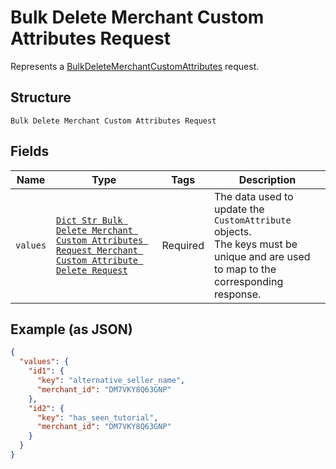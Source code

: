 
# Bulk Delete Merchant Custom Attributes Request

Represents a [BulkDeleteMerchantCustomAttributes](../../doc/api/merchant-custom-attributes.md#bulk-delete-merchant-custom-attributes) request.

## Structure

`Bulk Delete Merchant Custom Attributes Request`

## Fields

| Name | Type | Tags | Description |
|  --- | --- | --- | --- |
| `values` | [`Dict Str Bulk Delete Merchant Custom Attributes Request Merchant Custom Attribute Delete Request`](../../doc/models/bulk-delete-merchant-custom-attributes-request-merchant-custom-attribute-delete-request.md) | Required | The data used to update the `CustomAttribute` objects.<br>The keys must be unique and are used to map to the corresponding response. |

## Example (as JSON)

```json
{
  "values": {
    "id1": {
      "key": "alternative_seller_name",
      "merchant_id": "DM7VKY8Q63GNP"
    },
    "id2": {
      "key": "has_seen_tutorial",
      "merchant_id": "DM7VKY8Q63GNP"
    }
  }
}
```

